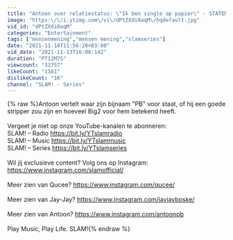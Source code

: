 ```yaml
---
title: "Antoon over relatiestatus: \"Ik ben single op papier\" - STATEMENTS | SLAM!"
image: "https:\/\/i.ytimg.com\/vi\/dPtZXdi0aqM\/hqdefault.jpg"
vid_id: "dPtZXdi0aqM"
categories: "Entertainment"
tags: ["mensenmening","mensen mening","slamseries"]
date: "2021-11-14T11:56:20+03:00"
vid_date: "2021-11-13T16:00:14Z"
duration: "PT12M7S"
viewcount: "31757"
likeCount: "1161"
dislikeCount: "16"
channel: "SLAM! - Series"
---
```

{% raw %}Antoon vertelt waar zijn bijnaam &quot;PB&quot; voor staat, of hij een goede stripper zou zijn en hoeveel Big2 voor hem betekend heeft.<br /><br />Vergeet je niet op onze YouTube-kanalen te abonneren: <br />SLAM! – Radio <a rel="nofollow" target="blank" href="https://bit.ly/YTslamradio">https://bit.ly/YTslamradio</a> <br />SLAM! – Music <a rel="nofollow" target="blank" href="https://bit.ly/YTslammusic">https://bit.ly/YTslammusic</a> <br />SLAM! – Series <a rel="nofollow" target="blank" href="https://bit.ly/YTslamseries">https://bit.ly/YTslamseries</a> <br /><br />Wil jij exclusieve content? Volg ons op Instagram: <a rel="nofollow" target="blank" href="https://www.instagram.com/slamofficial/">https://www.instagram.com/slamofficial/</a> <br /><br />Meer zien van Qucee? <a rel="nofollow" target="blank" href="https://www.instagram.com/qucee/">https://www.instagram.com/qucee/</a> <br /><br />Meer zien van Jay-Jay? <a rel="nofollow" target="blank" href="https://www.instagram.com/jayjayboske/">https://www.instagram.com/jayjayboske/</a><br /><br />Meer zien van Antoon? <a rel="nofollow" target="blank" href="https://www.instagram.com/antoonpb">https://www.instagram.com/antoonpb</a><br /><br />Play Music, Play Life. SLAM!{% endraw %}
